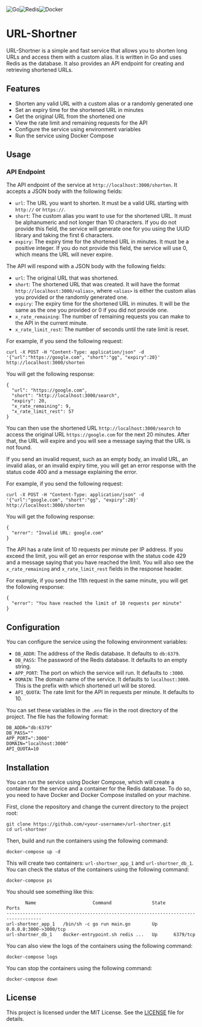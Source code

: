 ![Go](https://img.shields.io/badge/go-%2300ADD8.svg?style=for-the-badge&logo=go&logoColor=white)![Redis](https://img.shields.io/badge/redis-%23DD0031.svg?style=for-the-badge&logo=redis&logoColor=white)![Docker](https://img.shields.io/badge/docker-%230db7ed.svg?style=for-the-badge&logo=docker&logoColor=white)
# URL-Shortner

URL-Shortner is a simple and fast service that allows you to shorten long URLs and access them with a custom alias. It is written in Go and uses Redis as the database. It also provides an API endpoint for creating and retrieving shortened URLs.

## Features

- Shorten any valid URL with a custom alias or a randomly generated one
- Set an expiry time for the shortened URL in minutes
- Get the original URL from the shortened one
- View the rate limit and remaining requests for the API
- Configure the service using environment variables
- Run the service using Docker Compose

## Usage

### API Endpoint

The API endpoint of the service at `http://localhost:3000/shorten`. It accepts a JSON body with the following fields:

- `url`: The URL you want to shorten. It must be a valid URL starting with `http://` or `https://`.
- `short`: The custom alias you want to use for the shortened URL. It must be alphanumeric and not longer than 10 characters. If you do not provide this field, the service will generate one for you using the UUID library and taking the first 6 characters.
- `expiry`: The expiry time for the shortened URL in minutes. It must be a positive integer. If you do not provide this field, the service will use 0, which means the URL will never expire.

The API will respond with a JSON body with the following fields:

- `url`: The original URL that was shortened.
- `short`: The shortened URL that was created. It will have the format `http://localhost:3000/<alias>`, where `<alias>` is either the custom alias you provided or the randomly generated one.
- `expiry`: The expiry time for the shortened URL in minutes. It will be the same as the one you provided or 0 if you did not provide one.
- `x_rate_remaining`: The number of remaining requests you can make to the API in the current minute.
- `x_rate_limit_rest`: The number of seconds until the rate limit is reset.

For example, if you send the following request:

```
curl -X POST -H "Content-Type: application/json" -d '{"url":"https://google.com", "short":"gg", "expiry":20}' http://localhost:3000/shorten
```

You will get the following response:

```
{
  "url": "https://google.com",
  "short": "http://localhost:3000/search",
  "expiry": 20,
  "x_rate_remaining": 9,
  "x_rate_limit_rest": 57
}
```

You can then use the shortened URL `http://localhost:3000/search` to access the original URL `https://google.com` for the next 20 minutes. After that, the URL will expire and you will see a message saying that the URL is not found.

If you send an invalid request, such as an empty body, an invalid URL, an invalid alias, or an invalid expiry time, you will get an error response with the status code 400 and a message explaining the error.

For example, if you send the following request:

```
curl -X POST -H "Content-Type: application/json" -d '{"url":"google.com", "short":"gg", "expiry":20}' http://localhost:3000/shorten
```

You will get the following response:

```
{
  "error": "Invalid URL: google.com"
}
```

The API has a rate limit of 10 requests per minute per IP address. If you exceed the limit, you will get an error response with the status code 429 and a message saying that you have reached the limit. You will also see the `x_rate_remaining` and `x_rate_limit_rest` fields in the response header.

For example, if you send the 11th request in the same minute, you will get the following response:

```
{
  "error": "You have reached the limit of 10 requests per minute"
}
```

## Configuration

You can configure the service using the following environment variables:

- `DB_ADDR`: The address of the Redis database. It defaults to `db:6379`.
- `DB_PASS`: The password of the Redis database. It defaults to an empty string.
- `APP_PORT`: The port on which the service will run. It defaults to `:3000`.
- `DOMAIN`: The domain name of the service. It defaults to `localhost:3000`. This is the prefix with which shortened url will be stored.
- `API_QUOTA`: The rate limit for the API in requests per minute. It defaults to 10.

You can set these variables in the `.env` file in the root directory of the project. The file has the following format:

```
DB_ADDR="db:6379"  
DB_PASS=""  
APP_PORT=":3000"  
DOMAIN="localhost:3000"  
API_QUOTA=10
```

## Installation

You can run the service using Docker Compose, which will create a container for the service and a container for the Redis database. To do so, you need to have Docker and Docker Compose installed on your machine.

First, clone the repository and change the current directory to the project root:

```
git clone https://github.com/<your-username>/url-shortner.git
cd url-shortner
```

Then, build and run the containers using the following command:

```
docker-compose up -d
```

This will create two containers: `url-shortner_app_1` and `url-shortner_db_1`. You can check the status of the containers using the following command:

```
docker-compose ps
```

You should see something like this:

```
       Name                     Command               State           Ports         
-----------------------------------------------------------------------------------
url-shortner_app_1   /bin/sh -c go run main.go        Up      0.0.0.0:3000->3000/tcp
url-shortner_db_1    docker-entrypoint.sh redis ...   Up      6379/tcp             
```

You can also view the logs of the containers using the following command:

```
docker-compose logs
```

You can stop the containers using the following command:

```
docker-compose down
```

## License

This project is licensed under the MIT License. See the [LICENSE](LICENSE) file for details.